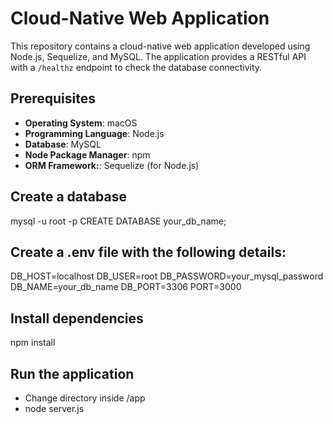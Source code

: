 # Cloud-Native Web Application

This repository contains a cloud-native web application developed using Node.js, Sequelize, and MySQL. The application provides a RESTful API with a `/healthz` endpoint to check the database connectivity.

## Prerequisites

- **Operating System**: macOS
- **Programming Language**: Node.js 
- **Database**: MySQL
- **Node Package Manager**: npm 
- **ORM Framework:**: Sequelize (for Node.js)


## Create a database 
mysql -u root -p
CREATE DATABASE your_db_name;

## Create a .env file with the following details:
DB_HOST=localhost
DB_USER=root
DB_PASSWORD=your_mysql_password
DB_NAME=your_db_name
DB_PORT=3306
PORT=3000

## Install dependencies

npm install


## Run the application

- Change directory inside /app
- node server.js